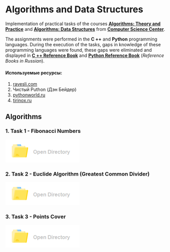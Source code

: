 # Algorithms and Data Structures
Implementation of practical tasks of the courses **[Algorithms: Theory and Practice](https://stepik.org/course/217/syllabus)** and **[Algorithms: Data Structures](https://stepik.org/course/1547/syllabus)** from **[Computer Science Center](https://stepik.org/org/compscicenter)**.

The assignments were performed in the **C ++** and **Python** programming languages. During the execution of the tasks, gaps in knowledge of these programming languages were found, these gaps were eliminated and displayed in **[C ++ Reference Book](https://github.com/AlexeyPopov1997/AlgorithmsAndDataStructures/blob/master/C%20%2B%2B%20Reference%20Book.md)** and **[Python Reference Book](https://github.com/AlexeyPopov1997/AlgorithmsAndDataStructures/blob/master/Python%20Reference%20Book.md)** (*Reference Books in Russian*).

#### Используемые ресурсы:
1) [ravesli.com](https://ravesli.com/)
2) Чистый Puthon (Дэн Бейдер)
3) [pythonworld.ru](https://pythonworld.ru/)
4) [tirinox.ru](https://tirinox.ru/)
## Algorithms  
### 1. Task 1 - Fibonacci Numbers
[![Button](https://github.com/AlexeyPopov1997/MachineLearningCource/blob/master/open_project_image.png?raw=true)](https://github.com/AlexeyPopov1997/AlgorithmsAndDataStructures/tree/master/Algorithms/FibonacciNumbers)
### 2. Task 2 - Euclide Algorithm (Greatest Common Divider)
[![Button](https://github.com/AlexeyPopov1997/MachineLearningCource/blob/master/open_project_image.png?raw=true)](https://github.com/AlexeyPopov1997/AlgorithmsAndDataStructures/tree/master/Algorithms/EuclideAlgorithm)
### 3. Task 3 - Points Cover
[![Button](https://github.com/AlexeyPopov1997/MachineLearningCource/blob/master/open_project_image.png?raw=true)](https://github.com/AlexeyPopov1997/AlgorithmsAndDataStructures/tree/master/Algorithms/PointsCover)